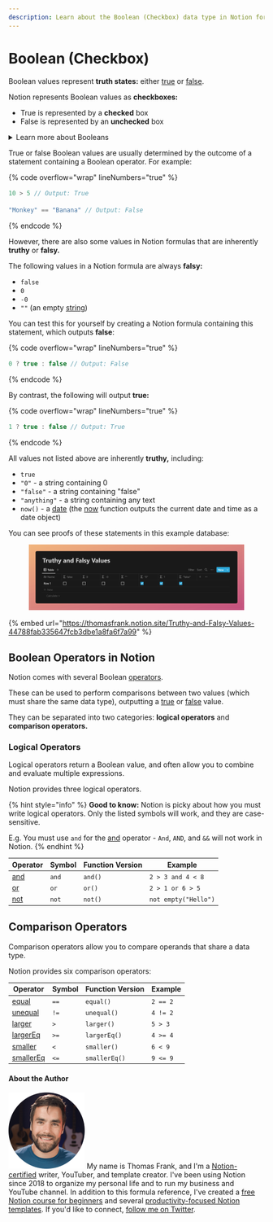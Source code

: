 ```yaml
---
description: Learn about the Boolean (Checkbox) data type in Notion formulas.
---
```


# Boolean (Checkbox)

Boolean values represent **truth states:** either [true](../../formula-components/constants/true.md) or [false](../../formula-components/constants/false.md).

Notion represents Boolean values as **checkboxes:**

* True is represented by a **checked** box
* False is represented by an **unchecked** box

<details>

<summary>Learn more about Booleans</summary>

These resources aren’t necessary for understanding how to work with Booleans in Notion, but you may find them interesting if you want to dive deeper into how Booleans are used in programming and computer science.

* [Crash Course - Boolean Logic & Logic Gates (YouTube)](https://www.youtube.com/watch?v=gI-qXk7XojA)
* [What is a Boolean Data Type, and What are Some Uses? (Sitepoint)](https://www.sitepoint.com/boolean-data-type/)

</details>

True or false Boolean values are usually determined by the outcome of a statement containing a Boolean operator. For example:

{% code overflow="wrap" lineNumbers="true" %}
```javascript
10 > 5 // Output: True

"Monkey" == "Banana" // Output: False
```
{% endcode %}

However, there are also some values in Notion formulas that are inherently **truthy** or **falsy.**

The following values in a Notion formula are always **falsy:**

* `false`
* `0`
* `-0`
* `""` (an empty [string](string.md))

You can test this for yourself by creating a Notion formula containing this statement, which outputs **false**:

{% code overflow="wrap" lineNumbers="true" %}
```javascript
0 ? true : false // Output: False
```
{% endcode %}

By contrast, the following will output **true:**

{% code overflow="wrap" lineNumbers="true" %}
```javascript
1 ? true : false // Output: True
```
{% endcode %}

All values not listed above are inherently **truthy,** including:

* `true`
* `"0"` - a string containing 0
* `"false"` - a string containing "false"
* `"anything"` - a string containing any text
* `now()` - a [date](date-data-type.md) (the [now](../../formula-components/functions/now.md) function outputs the current date and time as a date object)

You can see proofs of these statements in this example database:

<figure><img src="../../.gitbook/assets/Truthy and Falsy Values.png" alt=""><figcaption></figcaption></figure>

{% embed url="https://thomasfrank.notion.site/Truthy-and-Falsy-Values-44788fab335647fcb3dbe1a8fa6f7a99" %}

## Boolean Operators in Notion

Notion comes with several Boolean [operators](../../formula-components/operators/).&#x20;

These can be used to perform comparisons between two values (which must share the same data type), outputting a [true](../../formula-components/constants/true.md) or [false](../../formula-components/constants/false.md) value.&#x20;

They can be separated into two categories: **logical operators** and **comparison operators.**

### Logical Operators

Logical operators return a Boolean value, and often allow you to combine and evaluate multiple expressions.

Notion provides three logical operators.

{% hint style="info" %}
**Good to know:** Notion is picky about how you must write logical operators. Only the listed symbols will work, and they are case-sensitive.

E.g. You must use `and` for the [and](../../formula-components/operators/and.md) operator - `And`, `AND`, and `&&` will not work in Notion.
{% endhint %}

| Operator                                         | Symbol | Function Version | Example              |
| ------------------------------------------------ | ------ | ---------------- | -------------------- |
| [and](../../formula-components/operators/and.md) | `and`  | `and()`          | `2 > 3 and 4 < 8`    |
| [or](../../formula-components/operators/or.md)   | `or`   | `or()`           | `2 > 1 or 6 > 5`     |
| [not](../../formula-components/operators/not.md) | `not`  | `not()`          | `not empty("Hello")` |

## Comparison Operators

Comparison operators allow you to compare operands that share a data type.

Notion provides six comparison operators:

| Operator                                                     | Symbol | Function Version | Example  |
| ------------------------------------------------------------ | ------ | ---------------- | -------- |
| [equal](../../formula-components/operators/equal.md)         | `==`   | `equal()`        | `2 == 2` |
| [unequal](../../formula-components/operators/unequal.md)     | `!=`   | `unequal()`      | `4 != 2` |
| [larger](../../formula-components/operators/larger.md)       | `>`    | `larger()`       | `5 > 3`  |
| [largerEq](../../formula-components/operators/largereq.md)   | `>=`   | `largerEq()`     | `4 >= 4` |
| [smaller](../../formula-components/operators/smaller.md)     | `<`    | `smaller()`      | `6 < 9`  |
| [smallerEq](../../formula-components/operators/smallereq.md) | `<=`   | `smallerEq()`    | `9 <= 9` |

#### About the Author

<img src="../../.gitbook/assets/Notion Fundamentals with Thomas Frank - Avatar 2021 compressed (1).png" alt="" data-size="line"> My name is Thomas Frank, and I'm a [Notion-certified](https://www.credly.com/badges/95fae13a-17bf-4b4a-a3d2-d58c8a3e6a2a/public\_url) writer, YouTuber, and template creator. I've been using Notion since 2018 to organize my personal life and to run my business and YouTube channel. In addition to this formula reference, I've created a [free Notion course for beginners](https://thomasjfrank.com/fundamentals/) and several [productivity-focused Notion templates](https://thomasjfrank.com/templates/). If you'd like to connect, [follow me on Twitter](https://twitter.com/TomFrankly).
